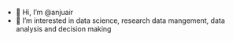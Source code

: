 - 👋 Hi, I’m @anjuair
- 👀 I’m interested in data science, research data mangement, data analysis and decision making

<!---
anjuair/anjuair is a ✨ special ✨ repository because its `README.md` (this file) appears on your GitHub profile.
You can click the Preview link to take a look at your changes.
--->
